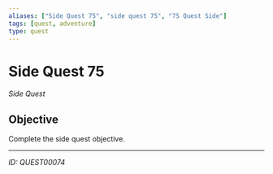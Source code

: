 ```yaml
---
aliases: ["Side Quest 75", "side quest 75", "75 Quest Side"]
tags: [quest, adventure]
type: quest
---
```


# Side Quest 75

*Side Quest*

## Objective
Complete the side quest objective.

---
*ID: QUEST00074*